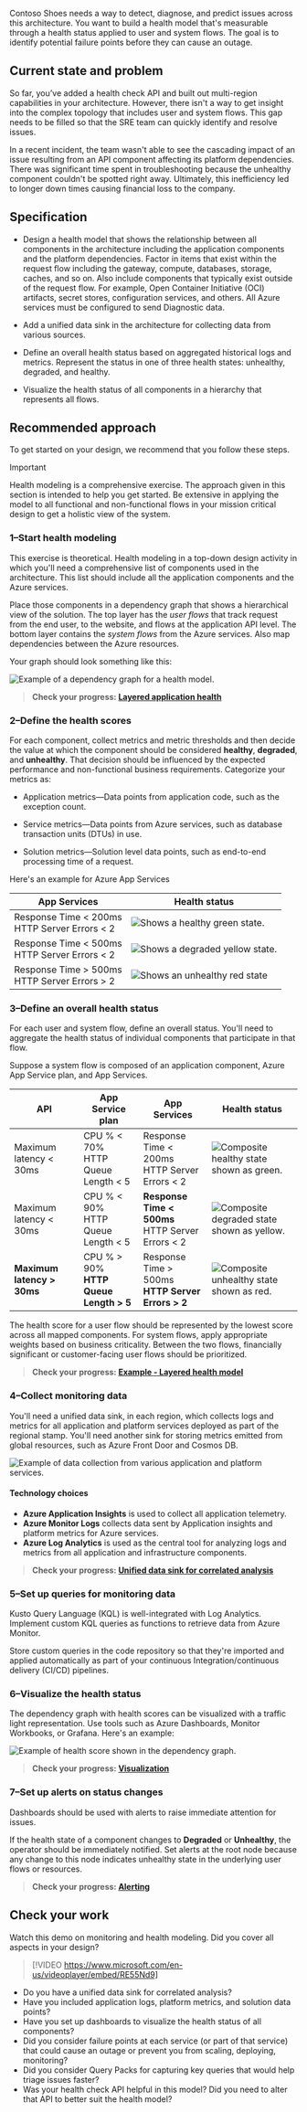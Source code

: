 Contoso Shoes needs a way to detect, diagnose, and predict issues across this architecture. You want to build a health model that's measurable through a health status applied to user and system flows. The goal is to identify potential failure points before they can cause an outage.

## Current state and problem

So far, you’ve added a health check API and built out multi-region capabilities in your architecture. However, there isn't a way to get insight into the complex topology that includes user and system flows. This gap needs to be filled so that the SRE team can quickly identify and resolve issues.

In a recent incident, the team wasn't able to see the cascading impact of an issue resulting from an API component affecting its platform dependencies. There was significant time spent in troubleshooting because the unhealthy component couldn't be spotted right away. Ultimately, this inefficiency led to longer down times causing financial loss to the company. 

## Specification

- Design a health model that shows the relationship between all components in the architecture including the application components and the platform dependencies. Factor in items that exist within the request flow including the gateway, compute, databases, storage, caches, and so on. Also include components that typically exist outside of the request flow. For example, Open Container Initiative (OCI) artifacts, secret stores, configuration services, and others. All Azure services must be configured to send Diagnostic data.

- Add a unified data sink in the architecture for collecting data from various sources. 
    
- Define an overall health status based on aggregated historical logs and metrics. Represent the status in one of three health states: unhealthy, degraded, and healthy.

- Visualize the health status of all components in a hierarchy that represents all flows. 

## Recommended approach
To get started on your design, we recommend that you follow these steps.

> [!IMPORTANT] 
> Health modeling is a comprehensive exercise. The approach given in this section is intended to help you get started. Be extensive in applying the model to all functional and non-functional flows in your mission critical design to get a holistic view of the system.

### 1&ndash;Start health modeling

This exercise is theoretical. Health modeling in a top-down design activity in which you'll need a comprehensive list of components used in the architecture. This list should include all the application components and the Azure services.

Place those components in a dependency graph that shows a hierarchical view of the solution. The top layer has the _user flows_ that track request from the end user, to the website, and flows at the application API level. The bottom layer contains the _system flows_ from the Azure services. Also map dependencies between the Azure resources.

Your graph should look something like this:

![Example of a dependency graph for a health model.](../media/health-model.png)

> **Check your progress: [Layered application health](/azure/architecture/framework/mission-critical/mission-critical-health-modeling#layered-application-health)**

### 2&ndash;Define the health scores

For each component, collect metrics and metric thresholds and then decide the value at which the component should be considered **healthy**, **degraded**, and **unhealthy**. That decision should be influenced by the expected performance and non-functional business requirements. Categorize your metrics as:

- Application metrics&mdash;Data points from application code​, such as the exception count​.

- Service metrics​&mdash;Data points from Azure services​, such as database transaction units (DTUs) in use​.

- Solution metrics​​&mdash;Solution level data points, such as end-to-end processing time of a request.

Here's an example for Azure App Services

|App Services|Health status|
|---|---|
|Response Time < 200ms</br>HTTP Server Errors < 2|![Shows a healthy green state.](../media/healthy.svg)
|Response Time < 500ms</br>HTTP Server Errors < 2|![Shows a degraded yellow state.](../media/degraded.svg)
|Response Time > 500ms</br>HTTP Server Errors > 2|![Shows an unhealthy red state](../media/unhealthy.svg)

### 3&ndash;Define an overall health status

For each user and system flow, define an overall status. You'll need to aggregate the health status of individual components that participate in that flow. 

Suppose a system flow is composed of an application component, Azure App Service plan, and App Services.  

|API|App Service plan|App Services|Health status|
|---|---|---|---|
|Maximum latency < 30ms |CPU % < 70%</br> HTTP Queue Length < 5|Response Time < 200ms</br>HTTP Server Errors < 2| ![Composite healthy state shown as green.](../media/healthy.svg)
|Maximum latency < 30ms|CPU % < 90%</br> HTTP Queue Length < 5|**Response Time < 500ms**</br>HTTP Server Errors < 2|![Composite degraded state shown as yellow.](../media/degraded.svg)
|**Maximum latency > 30ms**|CPU % > 90%</br> **HTTP Queue Length > 5**</br>|Response Time > 500ms</br>**HTTP Server Errors > 2**|![Composite unhealthy state shown as red.](../media/unhealthy.svg)

The health score for a user flow should be represented by the lowest score across all mapped components. For system flows, apply appropriate weights based on business criticality. Between the two flows, financially significant or customer-facing user flows should be prioritized.

> **Check your progress: [Example - Layered health model](/azure/architecture/framework/mission-critical/mission-critical-health-modeling#example---layered-health-model)**

### 4&ndash;Collect monitoring data

You'll need a unified data sink, in each region, which collects logs and metrics for all application and platform services deployed as part of the regional stamp. You'll need another sink for storing metrics emitted from global resources, such as Azure Front Door and Cosmos DB. 

![Example of data collection from various application and platform services.](../media/data-collection.png)

#### Technology choices

- **Azure Application Insights** is used to collect all application telemetry. 
- **Azure Monitor Logs** collects data sent by Application insights and platform metrics for Azure services.
- **Azure Log Analytics** is used as the central tool for analyzing logs and metrics from all application and infrastructure components. 

> **Check your progress: [Unified data sink for correlated analysis](/azure/architecture/framework/mission-critical/mission-critical-health-modeling#unified-data-sink-for-correlated-analysis)**

### 5&ndash;Set up queries for monitoring data

Kusto Query Language (KQL) is well-integrated with Log Analytics. Implement custom KQL queries as functions to retrieve data from Azure Monitor.

Store custom queries in the code repository so that they're imported and applied automatically as part of your continuous Integration/continuous delivery (CI/CD) pipelines. 

### 6&ndash;Visualize the health status

The dependency graph with health scores can be visualized with a traffic light representation. Use tools such as Azure Dashboards, Monitor Workbooks, or Grafana. Here's an example:

![Example of health score shown in the dependency graph.](../media/mission-critical-example-fault-states.png)

> **Check your progress: [Visualization](/azure/architecture/framework/mission-critical/mission-critical-health-modeling#visualization)**

### 7&ndash;Set up alerts on status changes

Dashboards should be used with alerts to raise immediate attention for issues.

If the health state of a component changes to **Degraded** or **Unhealthy**, the operator should be immediately notified. Set alerts at the root node because any change to this node indicates unhealthy state in the underlying user flows or resources. 

> **Check your progress: [Alerting](/azure/architecture/reference-architectures/containers/aks-mission-critical/mission-critical-health-modeling#alerting)**

## Check your work

Watch this demo on monitoring and health modeling. Did you cover all aspects in your design?

> [!VIDEO https://www.microsoft.com/en-us/videoplayer/embed/RE55Nd9]

- Do you have a unified data sink for correlated analysis?
- Have you included application logs, platform metrics, and solution data points?
- Have you set up dashboards to visualize the health status of all components?
- Did you consider failure points at each service (or part of that service) that could cause an outage or prevent you from scaling, deploying, monitoring?
- Did you consider Query Packs for capturing key queries that would help triage issues faster?
- Was your health check API helpful in this model? Did you need to alter that API to better suit the health model?